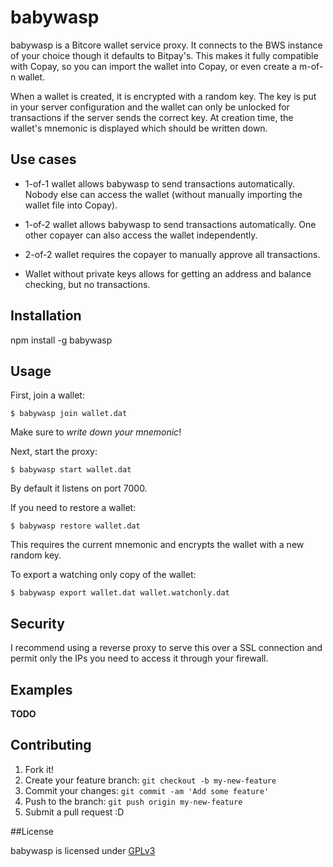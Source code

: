 # babywasp

babywasp is a Bitcore wallet service proxy. It connects to the BWS instance of your choice though it defaults to Bitpay's. This makes it fully compatible with Copay, so you can import the wallet into Copay, or even create a m-of-n wallet.

When a wallet is created, it is encrypted with a random key. The key is put in your server configuration and the wallet can only be unlocked for transactions if the server sends the correct key. At creation time, the wallet's mnemonic is displayed which should be written down.

## Use cases
* 1-of-1 wallet allows babywasp to send transactions automatically. Nobody else can access the wallet (without manually importing the wallet file into Copay).

* 1-of-2 wallet allows babywasp to send transactions automatically. One other copayer can also access the wallet independently.

* 2-of-2 wallet requires the copayer to manually approve all transactions.

* Wallet without private keys allows for getting an address and balance checking, but no transactions.

## Installation

npm install -g babywasp

## Usage

First, join a wallet:

    $ babywasp join wallet.dat
    
Make sure to *write down your mnemonic*!

Next, start the proxy:

    $ babywasp start wallet.dat

By default it listens on port 7000.

If you need to restore a wallet:

    $ babywasp restore wallet.dat

This requires the current mnemonic and encrypts the wallet with a new random key.

To export a watching only copy of the wallet:

    $ babywasp export wallet.dat wallet.watchonly.dat

## Security

I recommend using a reverse proxy to serve this over a SSL connection and permit only the IPs you need to access it through your firewall.

## Examples

__TODO__

## Contributing

1. Fork it!
2. Create your feature branch: `git checkout -b my-new-feature`
3. Commit your changes: `git commit -am 'Add some feature'`
4. Push to the branch: `git push origin my-new-feature`
5. Submit a pull request :D

##License

babywasp is licensed under [GPLv3](https://raw.githubusercontent.com/chrisrico/babywasp/master/LICENSE)
